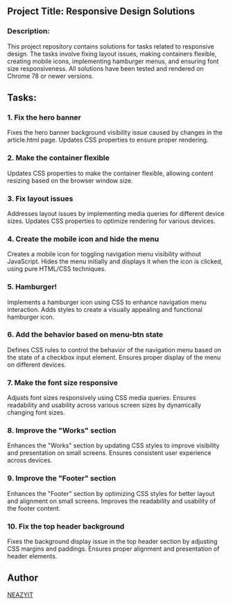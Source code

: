 ## Project Title: Responsive Design Solutions

### Description:
This project repository contains solutions for tasks related to responsive design. The tasks involve fixing layout issues, making containers flexible, creating mobile icons, implementing hamburger menus, and ensuring font size responsiveness. All solutions have been tested and rendered on Chrome 78 or newer versions.

## Tasks:

### 1. Fix the hero banner
Fixes the hero banner background visibility issue caused by changes in the article.html page. Updates CSS properties to ensure proper rendering.

### 2. Make the container flexible
Updates CSS properties to make the container flexible, allowing content resizing based on the browser window size.

### 3. Fix layout issues
Addresses layout issues by implementing media queries for different device sizes. Updates CSS properties to optimize rendering for various devices.

### 4. Create the mobile icon and hide the menu
Creates a mobile icon for toggling navigation menu visibility without JavaScript. Hides the menu initially and displays it when the icon is clicked, using pure HTML/CSS techniques.

### 5. Hamburger!
Implements a hamburger icon using CSS to enhance navigation menu interaction. Adds styles to create a visually appealing and functional hamburger icon.

### 6. Add the behavior based on menu-btn state
Defines CSS rules to control the behavior of the navigation menu based on the state of a checkbox input element. Ensures proper display of the menu on different devices.

### 7. Make the font size responsive
Adjusts font sizes responsively using CSS media queries. Ensures readability and usability across various screen sizes by dynamically changing font sizes.

### 8. Improve the "Works" section
Enhances the "Works" section by updating CSS styles to improve visibility and presentation on small screens. Ensures consistent user experience across devices.

### 9. Improve the "Footer" section
Enhances the "Footer" section by optimizing CSS styles for better layout and alignment on small screens. Improves the readability and usability of the footer content.

### 10. Fix the top header background
Fixes the background display issue in the top header section by adjusting CSS margins and paddings. Ensures proper alignment and presentation of header elements.

## Author
[NEAZYIT](https://github.com/NEAZYIT)